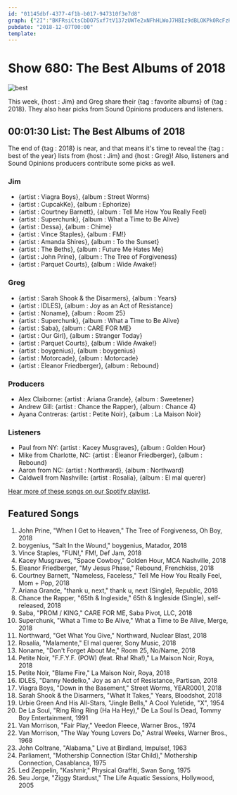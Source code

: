 ```yaml
---
id: "01145dbf-4377-4f1b-b017-947310f3e7d8"
graph: {"2I":"BKFRsiCtsCbDO7Sxf7tV137zUWTe2xNFhHLWoJ7HBIz9dBLOKPk0RcFzHVzraYbYDczgtUFOMkmnGHLuVnlqgbw5lTYnrchucLvlBKhfAdkUS8BBtzXuHUWN2DN0UulWk82G4vPOYa3tbEAQhpxaY860BRV9exc3CAVT6ejr03F2hyLQex7lT07kPY7wKvBgxhmywI0m4yNQQRgQlGECqjElhDUC"}
pubdate: "2018-12-07T00:00"
template: 
---
```






# Show 680: The Best Albums of 2018

![best](https://static.soundopinions.org/images/2018/best_albums.png)

This week, {host : Jim} and Greg share their {tag : favorite albums} of {tag : 2018}. They also hear picks from Sound Opinions producers and listeners.



## 00:01:30 List: The Best Albums of 2018

The end of {tag : 2018} is near, and that means it's time to reveal the {tag : best of the year} lists from {host : Jim} and {host : Greg}! Also, listeners and Sound Opinions producers contribute some picks as well.


### Jim

- {artist : Viagra Boys}, {album : Street Worms}
- {artist : CupcakKe}, {album : Ephorize}
- {artist : Courtney Barnett}, {album : Tell Me How You Really Feel}
- {artist : Superchunk}, {album : What a Time to Be Alive}
- {artist : Dessa}, {album : Chime}
- {artist : Vince Staples}, {album : FM!}
- {artist : Amanda Shires}, {album : To the Sunset}
- {artist : The Beths}, {album : Future Me Hates Me}
- {artist : John Prine}, {album : The Tree of Forgiveness}
- {artist : Parquet Courts}, {album : Wide Awake!}


### Greg

- {artist : Sarah Shook & the Disarmers}, {album : Years}
- {artist : IDLES}, {album : Joy as an Act of Resistance}
- {artist : Noname}, {album : Room 25}
- {artist : Superchunk}, {album : What a Time to Be Alive}
- {artist : Saba}, {album : CARE FOR ME}
- {artist : Our Girl}, {album : Stranger Today}
- {artist : Parquet Courts}, {album : Wide Awake!}
- {artist : boygenius}, {album : boygenius}
- {artist : Motorcade}, {album : Motorcade}
- {artist : Eleanor Friedberger}, {album : Rebound}


### Producers

- Alex Claiborne: {artist : Ariana Grande}, {album : Sweetener}
- Andrew Gill: {artist : Chance the Rapper}, {album : Chance 4}
- Ayana Contreras: {artist : Petite Noir}, {album : La Maison Noir}


### Listeners

- Paul from NY: {artist : Kacey Musgraves}, {album : Golden Hour}
- Mike from Charlotte, NC: {artist : Eleanor Friedberger}, {album : Rebound}
- Aaron from NC: {artist : Northward}, {album : Northward}
- Caldwell from Nashville: {artist : Rosalía}, {album : El mal querer}

[Hear more of these songs on our Spotify playlist](https://open.spotify.com/user/soundopinions/playlist/32f7AqDvbM1pryq1sg4kLy?si=aMsYYhgbTqCSNNaFyFQfKw).



## Featured Songs

1. John Prine, "When I Get to Heaven," The Tree of Forgiveness, Oh Boy, 2018
2. boygenius, "Salt In the Wound," boygenius, Matador, 2018
3. Vince Staples, "FUN!," FM!, Def Jam, 2018
4. Kacey Musgraves, "Space Cowboy," Golden Hour, MCA Nashville, 2018
5. Eleanor Friedberger, "My Jesus Phase," Rebound, Frenchkiss, 2018
6. Courtney Barnett, "Nameless, Faceless," Tell Me How You Really Feel, Mom + Pop, 2018
7. Ariana Grande, "thank u, next," thank u, next (Single), Republic, 2018
8. Chance the Rapper, "65th & Ingleside," 65th & Ingleside (Single), self-released, 2018
9. Saba, "PROM / KING," CARE FOR ME, Saba Pivot, LLC, 2018
10. Superchunk, "What a Time to Be Alive," What a Time to Be Alive, Merge, 2018
11. Northward, "Get What You Give," Northward, Nuclear Blast, 2018
12. Rosalía, "Malamente," El mal querer, Sony Music, 2018
13. Noname, "Don't Forget About Me," Room 25, No/Name, 2018
14. Petite Noir, "F.F.Y.F. (POW) (feat. Rha! Rha!)," La Maison Noir, Roya, 2018
15. Petite Noir, "Blame Fire," La Maison Noir, Roya, 2018
16. IDLES, "Danny Nedelko," Joy as an Act of Resistance, Partisan, 2018
17. Viagra Boys, "Down in the Basement," Street Worms, YEAR0001, 2018
18. Sarah Shook & the Disarmers, "What It Takes," Years, Bloodshot, 2018
19. Urbie Green And His All-Stars, "Jingle Bells," A Cool Yuletide, "X", 1954
20. De La Soul, "Ring Ring Ring (Ha Ha Hey)," De La Soul Is Dead, Tommy Boy Entertainment, 1991
21. Van Morrison, "Fair Play," Veedon Fleece, Warner Bros., 1974
22. Van Morrison, "The Way Young Lovers Do," Astral Weeks, Warner Bros., 1968
23. John Coltrane, "Alabama," Live at Birdland, Impulse!, 1963
24. Parliament, "Mothership Connection (Star Child)," Mothership Connection, Casablanca, 1975
25. Led Zeppelin, "Kashmir," Physical Graffiti, Swan Song, 1975
26. Seu Jorge, "Ziggy Stardust," The Life Aquatic Sessions, Hollywood, 2005